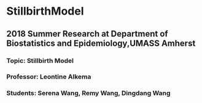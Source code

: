 # StillbirthModel

## 2018 Summer Research at Department of Biostatistics and Epidemiology,UMASS Amherst
### Topic: Stillbirth Model
### Professor: Leontine Alkema 
### Students: Serena Wang, Remy Wang, Dingdang Wang
 